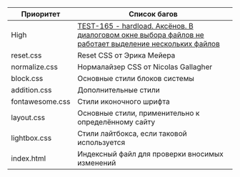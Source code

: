 Приоритет       | Список багов
----------------|----------------------
High            | [TEST-165 - hardload. Аксёнов. В диалоговом окне выбора файлов не работает выделение нескольких файлов](https://testbase.atlassian.net/browse/TEST-165)
reset.css       | Reset CSS от Эрика Мейера
normalize.css   | Нормалайзер CSS от Nicolas Gallagher
block.css       | Основные стили блоков системы
addition.css    | Дополнительные стили
fontawesome.css | Стили иконочного шрифта
layout.css      | Основные стили, применительно к определённому сайту
lightbox.css    | Стили лайтбокса, если таковой используется
index.html      | Индексный файл для проверки вносимых изменений
